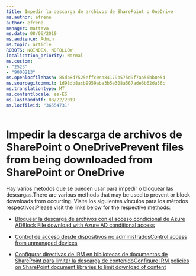 ```yaml
---
title: Impedir la descarga de archivos de SharePoint o OneDrive
ms.author: efrene
author: efrene
manager: matteva
ms.date: 08/06/2019
ms.audience: Admin
ms.topic: article
ROBOTS: NOINDEX, NOFOLLOW
localization_priority: Normal
ms.custom:
- "2523"
- "9000213"
ms.openlocfilehash: 85db8d7525effc0ea84179b575d9f7aa56bb0e54
ms.sourcegitcommit: 1d98db8acb9959aba3b5e308a567ade6b62da56c
ms.translationtype: MT
ms.contentlocale: es-ES
ms.lasthandoff: 08/22/2019
ms.locfileid: "36554731"
---
```

# <a name="prevent-files-from-being-downloaded-from-sharepoint-or-onedrive"></a><span data-ttu-id="11e5c-102">Impedir la descarga de archivos de SharePoint o OneDrive</span><span class="sxs-lookup"><span data-stu-id="11e5c-102">Prevent files from being downloaded from SharePoint or OneDrive</span></span>

<span data-ttu-id="11e5c-103">Hay varios métodos que se pueden usar para impedir o bloquear las descargas.</span><span class="sxs-lookup"><span data-stu-id="11e5c-103">There are various methods that may be used to prevent or block downloads from occurring.</span></span> <span data-ttu-id="11e5c-104">Visite los siguientes vínculos para los métodos respectivos:</span><span class="sxs-lookup"><span data-stu-id="11e5c-104">Please visit the links below for the respective methods:</span></span>

- [<span data-ttu-id="11e5c-105">Bloquear la descarga de archivos con el acceso condicional de Azure AD</span><span class="sxs-lookup"><span data-stu-id="11e5c-105">Block File download with Azure AD conditional access</span></span>](https://docs.microsoft.com/cloud-app-security/use-case-proxy-block-session-aad#create-a-block-download-policy-for-unmanaged-devices)

- [<span data-ttu-id="11e5c-106">Control de acceso desde dispositivos no administrados</span><span class="sxs-lookup"><span data-stu-id="11e5c-106">Control access from unmanaged devices</span></span>](https://docs.microsoft.com/sharepoint/control-access-from-unmanaged-devices)

- [<span data-ttu-id="11e5c-107">Configurar directivas de IRM en bibliotecas de documentos de SharePoint para limitar la descarga de contenido</span><span class="sxs-lookup"><span data-stu-id="11e5c-107">Configure IRM policies on SharePoint document libraries to limit download of content</span></span>](https://docs.microsoft.com/office365/securitycompliance/set-up-irm-in-sp-admin-center)
